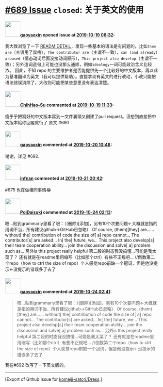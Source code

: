 # [\#689 Issue](https://github.com/komeiji-satori/Dress/issues/689) `closed`: 关于英文的使用

#### <img src="https://avatars.githubusercontent.com/u/20694974?v=4" width="50">[gaoyaoxin](https://github.com/gaoyaoxin) opened issue at [2019-10-19 08:32](https://github.com/komeiji-satori/Dress/issues/689):

我大致浏览了一下 [READM DETAIL](https://github.com/komeiji-satori/Dress/blob/master/README_DETAIL.md)，发现一些基本的语法是有问题的，比如`them are`（主语用了宾格），`The contributor are`（主谓不一致），`can (and already) aroused`（情态动词后面没接动词原形），`This project also develop`（主谓不一致）；另外遣词造句上可能也没那么通顺，例如`ideology`一词可能政治含义比较浓。
因此，不知 repo 的主要维护者是否能提供先一个比较好的中文版本，再以此为基准翻译为英文（我可以提供帮助）。直接拿现有英文的进行改动，小改只能把语法错误消除了，大改则可能把某些意思没有表达清楚。

#### <img src="https://avatars.githubusercontent.com/u/22293202?u=34afa57e30ef1697c2cadc1c60115967e971a0de&v=4" width="50">[ChihHao-Su](https://github.com/ChihHao-Su) commented at [2019-10-19 11:33](https://github.com/komeiji-satori/Dress/issues/689#issuecomment-544132890):

傻乎乎把寫好的中文版本寫到一文件裏頭又創建了pull request。沒想到直接把中文版本給你回覆就行了
原文 #690

#### <img src="https://avatars.githubusercontent.com/u/20694974?v=4" width="50">[gaoyaoxin](https://github.com/gaoyaoxin) commented at [2019-10-20 10:48](https://github.com/komeiji-satori/Dress/issues/689#issuecomment-544241073):

谢谢，详见 #692.

#### <img src="https://avatars.githubusercontent.com/u/38274826?u=216946228d894abc1754b76fe42d02dad8815e42&v=4" width="50">[infnan](https://github.com/infnan) commented at [2019-10-21 00:42](https://github.com/komeiji-satori/Dress/issues/689#issuecomment-544310429):

#675 也在做相同事情😂

#### <img src="https://avatars.githubusercontent.com/u/48427092?v=4" width="50">[PoiDaisuki](https://github.com/PoiDaisuki) commented at [2019-10-24 02:13](https://github.com/komeiji-satori/Dress/issues/689#issuecomment-545711036):

嗯...贴到grammarly里看了眼：（(删除)[添加]，另有10个次要问题←大概就是指的用词不当，所有建议github→GitHub已忽略）
Of course, (them)[they] are......
without[ the] contribution of code
the size of[ a] repo cannot...
The contributor[s] are asked...
In[ the] future, we...
This project also develop[s] their team cooperation ability...
join the discussion and solve[ a] problem such as...
另外is this project really helpful 第二段的时态我没搞懂...可能是我太菜了？
还有就是在readme里用缩写（比如那个ctrl）有些不正规吧...
//倒数第二个repo（how to ctrl the size of repo）个人感觉repo前缺一个冠词，但是他没提示←没提示的错误多了去了

#### <img src="https://avatars.githubusercontent.com/u/20694974?v=4" width="50">[gaoyaoxin](https://github.com/gaoyaoxin) commented at [2019-10-24 02:41](https://github.com/komeiji-satori/Dress/issues/689#issuecomment-545716725):

> 嗯...贴到grammarly里看了眼：（(删除)[添加]，另有10个次要问题←大概就是指的用词不当，所有建议github→GitHub已忽略）
> Of course, (them)[they] are......
> without[ the] contribution of code
> the size of[ a] repo cannot...
> The contributor[s] are asked...
> In[ the] future, we...
> This project also develop[s] their team cooperation ability...
> join the discussion and solve[ a] problem such as...
> 另外is this project really helpful 第二段的时态我没搞懂...可能是我太菜了？
> 还有就是在readme里用缩写（比如那个ctrl）有些不正规吧...
> //倒数第二个repo（how to ctrl the size of repo）个人感觉repo前缺一个冠词，但是他没提示←没提示的错误多了去了

我在#692 改写了一下英文版的。


-------------------------------------------------------------------------------



[Export of Github issue for [komeiji-satori/Dress](https://github.com/komeiji-satori/Dress).]
